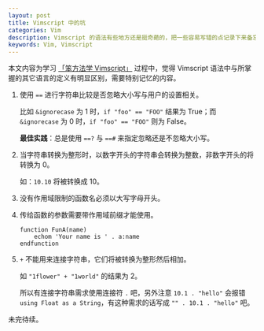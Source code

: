 ```yaml
---
layout: post
title: Vimscript 中的坑
categories: Vim
description: Vimscript 的语法有些地方还是挺奇葩的，把一些容易写错的点记录下来备忘。
keywords: Vim, Vimscript
---
```


本文内容为学习 [「笨方法学 Vimscript」](http://learnvimscriptthehardway.onefloweroneworld.com) 过程中，觉得 Vimscript 语法中与所掌握的其它语言的定义有明显区别，需要特别记忆的内容。

1. 使用 `==` 进行字符串比较是否忽略大小写与用户的设置相关。

    比如 `&ignorecase` 为 1 时，`if "foo" == "FOO"` 结果为 True；而 `&ignorecase` 为 0 时，`if "foo" == "FOO"` 则为 False。

    **最佳实践**：总是使用 `==?` 与 `==#` 来指定忽略还是不忽略大小写。

2. 当字符串转换为整形时，以数字开头的字符串会转换为整数，非数字开头的将转换为 0。

    如：`10.10` 将被转换成 10。

3. 没有作用域限制的函数名必须以大写字母开头。

4. 传给函数的参数需要带作用域前缀才能使用。

    ```vim
    function FunA(name)
        echom 'Your name is ' . a:name
    endfunction
    ```

5. `+` 不能用来连接字符串，它们将被转换为整形然后相加。

    如 `"1flower" + "1world"` 的结果为 2。

    所以有连接字符串需求使用连接符 `.` 吧，另外注意 `10.1 . "hello"` 会报错 `using Float as a String`，有这种需求的话写成 `"" . 10.1 . "hello"` 吧。

未完待续。
